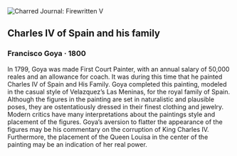 <div class="artwork-of-the-day">
  <div class="container">
    <div class="img-wrapper">
      <img
        src="https://uploads6.wikiart.org/00391/images/francisco-goya/the-family-of-charles-iv.jpg!Large.jpg"
        alt="Charred Journal: Firewritten V" />
    </div>
    <div class="artwork-detail">
      <div class="artwork-origin"> 
        <h2 class="artwork-name">Charles IV of Spain and his family</h2>
        <h3 class="artist">
          Francisco Goya
                    ·  1800
        </h3>
      </div>
      <p class="description">
        <span class="artwork-description-text ng-binding" ng-bind-html="viewModel.ArtworkOfTheDay.Description | unsafe">In 1799, Goya was made First Court Painter, with an annual salary of 50,000 reales and an allowance for coach. It was during this time that he painted Charles IV of Spain and His Family. Goya completed this painting, modeled in the casual style of Velazquez’s Las Meninas, for the royal family of Spain. Although the figures in the painting are set in naturalistic and plausible poses, they are ostentatiously dressed in their finest clothing and jewelry. Modern critics have many interpretations about the paintings style and placement of the figures. Goya’s aversion to flatter the appearance of the figures may be his commentary on the corruption of King Charles IV. Furthermore, the placement of the Queen Louisa in the center of the painting may be an indication of her real power. </span>
                        <div class="text-shadow-container" ng-show="showShadow" style=""></div>
      </p>
    </div>
  </div>

</div>
